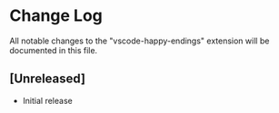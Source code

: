 # Change Log

All notable changes to the "vscode-happy-endings" extension will be documented in this file.

## [Unreleased]

- Initial release